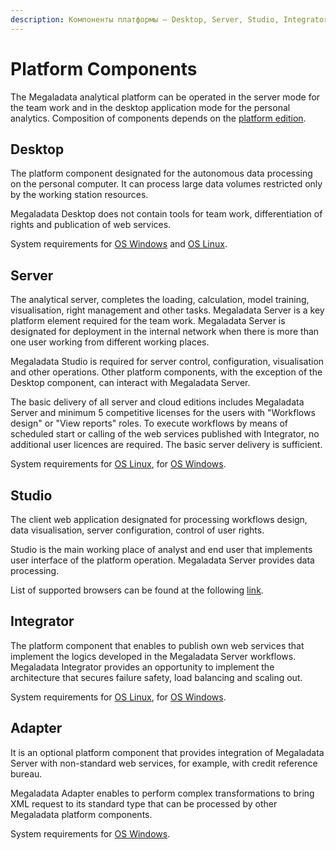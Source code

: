 ```yaml
---
description: Компоненты платформы — Desktop, Server, Studio, Integrator, Adapter.
---
```


# Platform Components

The Megaladata analytical platform can be operated in the server mode for the team work and in the desktop application mode for the personal analytics. Composition of components depends on the [platform edition](compare-editions.md).

## Desktop

The platform component designated for the autonomous data processing on the personal computer. It can process large data volumes restricted only by the working station resources.

Megaladata Desktop does not contain tools for team work, differentiation of rights and publication of web services.

System requirements for [OS Windows](https://help.loginom.ru/adminguide/desktop/) and [OS Linux](https://help.loginom.ru/adminguide/desktop/linux/).

## Server

The analytical server, completes the loading, calculation, model training, visualisation, right management and other tasks. Megaladata Server is a key platform element required for the team work. Megaladata Server is designated for deployment in the internal network when there is more than one user working from different working places.

Megaladata Studio is required for server control, configuration, visualisation and other operations. Other platform components, with the exception of the Desktop component, can interact with Megaladata Server.

The basic delivery of all server and cloud editions includes Megaladata Server and minimum 5 competitive licenses for the users with "Workflows design" or "View reports" roles. To execute workflows by means of scheduled start or calling of the web services published with Integrator, no additional user licences are required. The basic server delivery is sufficient.

System requirements for [OS Linux](https://help.loginom.ru/adminguide/linux/server/), for [OS Windows](https://help.loginom.ru/adminguide/windows/server/).

## Studio

The client web application designated for processing workflows design, data visualisation, server configuration, control of user rights.

Studio is the main working place of analyst and end user that implements user interface of the platform operation. Megaladata Server provides data processing.

List of supported browsers can be found at the following [link](https://help.loginom.ru/adminguide/studio/).

## Integrator

The platform component that enables to publish own web services that implement the logics developed in the Megaladata Server workflows. Megaladata Integrator provides an opportunity to implement the architecture that secures failure safety, load balancing and scaling out.

System requirements for [OS Linux](https://help.loginom.ru/adminguide/linux/integrator/), for [OS Windows](https://help.loginom.ru/adminguide/windows/integrator/).

## Adapter

It is an optional platform component that provides integration of Megaladata Server with non-standard web services, for example, with credit reference bureau.

Megaladata Adapter enables to perform complex transformations to bring XML request to its standard type that can be processed by other Megaladata platform components.

System requirements for [OS Windows](https://help.loginom.ru/adminguide/adapter/).

